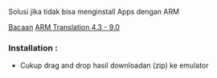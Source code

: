 Solusi jika tidak bisa menginstall Apps dengan ARM

[Bacaan](https://pentester.land/tips-n-tricks/2018/10/19/installing-arm-android-apps-on-genymotion-devices.html)
[ARM Translation 4.3 - 9.0](https://github.com/m9rco/Genymotion_ARM_Translation)

### Installation :
- Cukup drag and drop hasil downloadan (zip) ke emulator